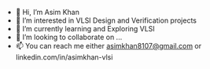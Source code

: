 - 👋 Hi, I’m Asim Khan
- 👀 I’m interested in VLSI Design and Verification projects
- 🌱 I’m currently learning and Exploring VLSI 
- 💞️ I’m looking to collaborate on ...
- 📫 You can reach me either asimkhan8107@gmail.com or linkedin.com/in/asimkhan-vlsi


<!---
asimkhan8107/asimkhan8107 is a ✨ special ✨ repository because its `README.md` (this file) appears on your GitHub profile.
You can click the Preview link to take a look at your changes.
--->
